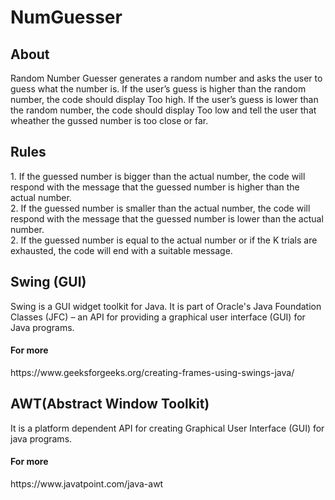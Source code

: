 # NumGuesser
<h2>About</h2>
Random Number Guesser generates a random number and asks the user to guess what the number is. If the user’s guess is higher than the random number, the code should display Too high. If the user’s guess is lower than the random number, the code should display Too low and tell the user that wheather the gussed number is too close or far.

<h2>Rules</h2>
1. If the guessed number is bigger than the actual number, the code will respond with the message that the guessed number is higher than the actual number.</br>
2. If the guessed number is smaller than the actual number, the code will respond with the message that the guessed number is lower than the actual number.</br>
2. If the guessed number is equal to the actual number or if the K trials are exhausted, the code will end with a suitable message.</br>

<h2>Swing (GUI) </h2>
Swing is a GUI widget toolkit for Java. It is part of Oracle's Java Foundation Classes (JFC) – an API for providing a graphical user interface (GUI) for Java programs.
<h4>For more</h4> https://www.geeksforgeeks.org/creating-frames-using-swings-java/

 <h2> AWT(Abstract Window Toolkit) </h2>
It is a platform dependent API for creating Graphical User Interface (GUI) for java programs.
<h4>For more</h4>https://www.javatpoint.com/java-awt
<br>
